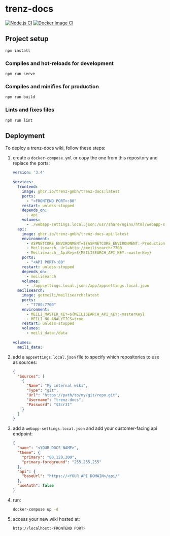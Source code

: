 # trenz-docs

[![Node.js CI](https://github.com/trenz-gmbh/trenz-docs/actions/workflows/node.js.yml/badge.svg)](https://github.com/trenz-gmbh/trenz-docs/actions/workflows/node.js.yml)
[![Docker Image CI](https://github.com/trenz-gmbh/trenz-docs/actions/workflows/docker-image.yml/badge.svg)](https://github.com/trenz-gmbh/trenz-docs/actions/workflows/docker-image.yml)

## Project setup

```
npm install
```

### Compiles and hot-reloads for development

```
npm run serve
```

### Compiles and minifies for production

```
npm run build
```

### Lints and fixes files

```
npm run lint
```

## Deployment

To deploy a trenz-docs wiki, follow these steps:

1. create a `docker-compose.yml` or copy the one from this repository and replace the ports:
   ```docker-compose.yml
   version: '3.4'
 
   services:
     frontend:
       image: ghcr.io/trenz-gmbh/trenz-docs:latest
       ports:
         - "<FRONTEND PORT>:80"
       restart: unless-stopped
       depends_on:
         - api
       volumes:
         - ./webapp-settings.local.json:/usr/share/nginx/html/webapp-settings.json
     api:
       image: ghcr.io/trenz-gmbh/trenz-docs-api:latest
       environment:
         - ASPNETCORE_ENVIRONMENT=${ASPNETCORE_ENVIRONMENT:-Production}
         - Meilisearch__Url=http://meilisearch:7700
         - Meilisearch__ApiKey=${MEILISEARCH_API_KEY:-masterKey}
       ports:
         - "<API PORT>:80"
       restart: unless-stopped
       depends_on:
         - meilisearch
       volumes:
         - ./appsettings.local.json:/app/appsettings.local.json
     meilisearch:
       image: getmeili/meilisearch:latest
       ports:
         - "7700:7700"
       environment:
         - MEILI_MASTER_KEY=${MEILISEARCH_API_KEY:-masterKey}
         - MEILI_NO_ANALYTICS=true
       restart: unless-stopped
       volumes:
         - meili_data:/data
 
   volumes:
     meili_data:
   ```

2. add a `appsettings.local.json` file to specify which repositories to use as sources:
   ```json
   {
     "Sources": [
       {
         "Name": "My internal wiki",
         "Type": "git",
         "Url": "https://path/to/my/git/repo.git",
         "Username": "trenz-docs",
         "Password": "$3cr3t"
       }
     ]
   }
   ```

3. add a `webapp-settings.local.json` and add your customer-facing api endpoint:
   ```json 
   {
     "name": "<YOUR DOCS NAME>",
     "theme": {
       "primary": "80,120,200",
       "primary-foreground": "255,255,255"
     },
     "api": {
       "baseUrl": "https://<YOUR API DOMAIN>/api/"
     },
     "useAuth": false
   }
   ```

4. run:
   ```bash
   docker-compose up -d
   ```

5. access your new wiki hosted at:
   ```bash
   http://localhost:<FRONTEND PORT>
   ```

